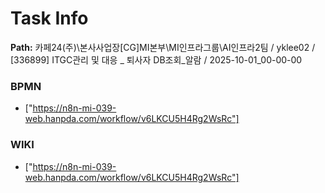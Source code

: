 # Task Info

**Path:** 카페24(주)\본사사업장\[CG]MI본부\MI인프라그룹\AI인프라2팀 / yklee02 / [336899] ITGC관리 및 대응 _ 퇴사자 DB조회_알람 / 2025-10-01_00-00-00

### BPMN
- ["https://n8n-mi-039-web.hanpda.com/workflow/v6LKCU5H4Rg2WsRc"]

### WIKI
- ["https://n8n-mi-039-web.hanpda.com/workflow/v6LKCU5H4Rg2WsRc"]

